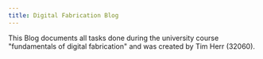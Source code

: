 ```yaml
---
title: Digital Fabrication Blog
---
```

This Blog documents all tasks done during the university course "fundamentals of digital fabrication" and was created by Tim Herr (32060).
